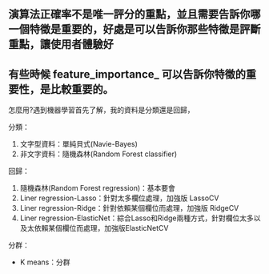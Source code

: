 ## 演算法正確率不是唯一評分的重點，並且需要告訴你哪一個特徵是重要的，好處是可以告訴你那些特徵是評斷重點，讓使用者體驗好
## 有些時候 feature_importance_ 可以告訴你特徵的重要性，是比較重要的。

怎麼用?遇到機器學習首先了解，我的資料是分類還是回歸，

分類：
1. 文字型資料：單純貝式(Navie-Bayes)
2. 非文字資料：隨機森林(Random Forest classifier)

回歸：
1. 隨機森林(Random Forest regression)：基本要會
2. Liner regression-Lasso：針對太多欄位處理，加強版 LassoCV
3.	Liner regression-Ridge：針對依賴某個欄位而處理，加強版 RidgeCV
4.	Liner regression-ElasticNet：綜合Lasso和Ridge兩種方式，針對欄位太多以及太依賴某個欄位而處理，加強版ElasticNetCV

分群：
+ K means：分群
